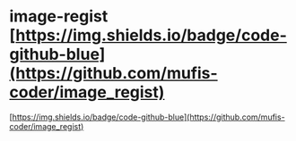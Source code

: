 # image-regist [https://img.shields.io/badge/code-github-blue](https://github.com/mufis-coder/image_regist)

[https://img.shields.io/badge/code-github-blue](https://github.com/mufis-coder/image_regist)
